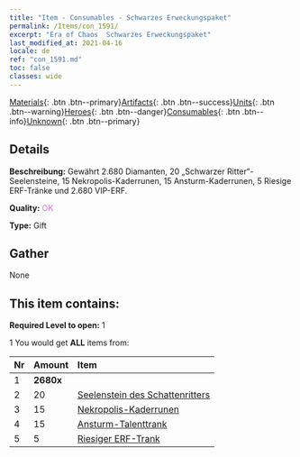 ```yaml
---
title: "Item - Consumables - Schwarzes Erweckungspaket"
permalink: /Items/con_1591/
excerpt: "Era of Chaos  Schwarzes Erweckungspaket"
last_modified_at: 2021-04-16
locale: de
ref: "con_1591.md"
toc: false
classes: wide
---
```

 [Materials](/de/Items/){: .btn .btn--primary}[Artifacts](/de/Items/Artifacts/){: .btn .btn--success}[Units](/de/Items/Units/){: .btn .btn--warning}[Heroes](/de/Items/Heroes/){: .btn .btn--danger}[Consumables](/de/Items/Consumables/){: .btn .btn--info}[Unknown](/de/Items/Unknown/){: .btn .btn--primary}

## Details
 **Beschreibung:** Gewährt 2.680 Diamanten, 20 „Schwarzer Ritter“-Seelensteine, 15 Nekropolis-Kaderrunen, 15 Ansturm-Kaderrunen, 5 Riesige ERF-Tränke und 2.680 VIP-ERF.

 **Quality:** <span style="color: #DA70D6">OK</span>

 **Type:** Gift

## Gather

  None

## This item contains:

 **Required Level to open:** 1

 1 You would get **ALL** items  from:

  | Nr | Amount |     Item    |
  |:---|:-------|:------------|
  | 1 |  **2680x** | <i class="fas fa-gem"/> |  | 
  | 2 | 20 | [Seelenstein des Schattenritters](/de/Items/unt_302/) |  | 
  | 3 | 15 | [Nekropolis-Kaderrunen](/de/Items/con_755/) |  | 
  | 4 | 15 | [Ansturm-Talenttrank](/de/Items/con_788/) |  | 
  | 5 | 5 | [Riesiger ERF-Trank](/de/Items/con_703/) |  | 
